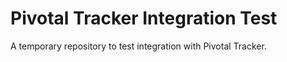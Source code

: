 Pivotal Tracker Integration Test
================================

A temporary repository to test integration with Pivotal Tracker.
